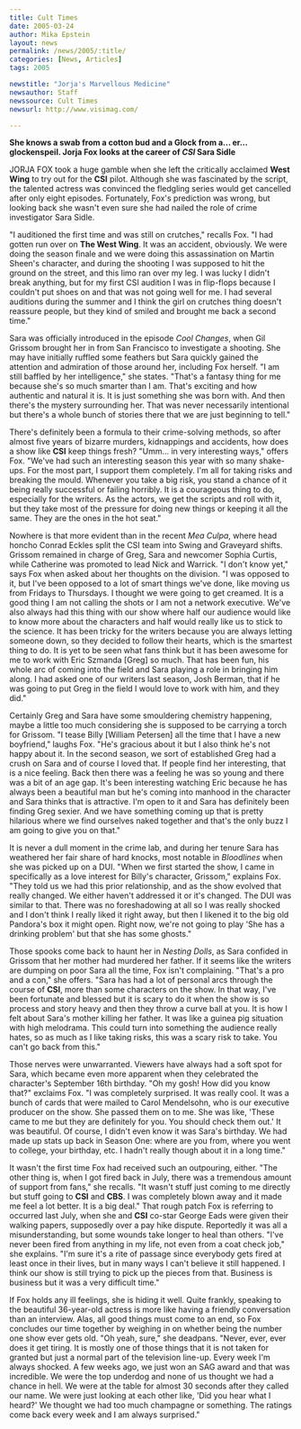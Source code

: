 ```yaml
---
title: Cult Times
date: 2005-03-24
author: Mika Epstein
layout: news
permalink: /news/2005/:title/
categories: [News, Articles]
tags: 2005

newstitle: "Jorja's Marvellous Medicine"
newsauthor: Staff  
newssource: Cult Times  
newsurl: http://www.visimag.com/  

---
```

**She knows a swab from a cotton bud and a Glock from a... er... glockenspeil. Jorja Fox looks at the career of *CSI* Sara Sidle**

JORJA FOX took a huge gamble when she left the critically acclaimed **West Wing** to try out for the **CSI** pilot. Although she was fascinated by the script, the talented actress was convinced the fledgling series would get cancelled after only eight episodes. Fortunately, Fox's prediction was wrong, but looking back she wasn't even sure she had nailed the role of crime investigator Sara Sidle.

"I auditioned the first time and was still on crutches," recalls Fox. "I had gotten run over on **The West Wing**. It was an accident, obviously. We were doing the season finale and we were doing this assassination on Martin Sheen's character, and during the shooting I was supposed to hit the ground on the street, and this limo ran over my leg. I was lucky I didn't break anything, but for my first CSI audition I was in flip-flops because I couldn't put shoes on and that was not going well for me. I had several auditions during the summer and I think the girl on crutches thing doesn't reassure people, but they kind of smiled and brought me back a second time."

Sara was officially introduced in the episode *Cool Changes*, when Gil Grissom brought her in from San Francisco to investigate a shooting. She may have initially ruffled some feathers but Sara quickly gained the attention and admiration of those around her, including Fox herself. "I am still baffled by her intelligence," she states. "That's a fantasy thing for me because she's so much smarter than I am. That's exciting and how authentic and natural it is. It is just something she was born with. And then there's the mystery surrounding her. That was never necessarily intentional but there's a whole bunch of stories there that we are just beginning to tell."

There's definitely been a formula to their crime-solving methods, so after almost five years of bizarre murders, kidnappings and accidents, how does a show like **CSI** keep things fresh? "Umm... in very interesting ways," offers Fox. "We've had such an interesting season this year with so many shake-ups. For the most part, I support them completely. I'm all for taking risks and breaking the mould. Whenever you take a big risk, you stand a chance of it being really successful or failing horribly. It is a courageous thing to do, especially for the writers. As the actors, we get the scripts and roll with it, but they take most of the pressure for doing new things or keeping it all the same. They are the ones in the hot seat."

Nowhere is that more evident than in the recent *Mea Culpa*, where head honcho Conrad Eckles split the CSI team into Swing and Graveyard shifts. Grissom remained in charge of Greg, Sara and newcomer Sophia Curtis, while Catherine was promoted to lead Nick and Warrick. "I don't know yet," says Fox when asked about her thoughts on the division. "I was opposed to it, but I've been opposed to a lot of smart things we've done, like moving us from Fridays to Thursdays. I thought we were going to get creamed. It is a good thing I am not calling the shots or I am not a network executive. We've also always had this thing with our show where half our audience would like to know more about the characters and half would really like us to stick to the science. It has been tricky for the writers because you are always letting someone down, so they decided to follow their hearts, which is the smartest thing to do. It is yet to be seen what fans think but it has been awesome for me to work with Eric Szmanda [Greg] so much. That has been fun, his whole arc of coming into the field and Sara playing a role in bringing him along. I had asked one of our writers last season, Josh Berman, that if he was going to put Greg in the field I would love to work with him, and they did."

Certainly Greg and Sara have some smouldering chemistry happening, maybe a little too much considering she is supposed to be carrying a torch for Grissom. "I tease Billy [William Petersen] all the time that I have a new boyfriend," laughs Fox. "He's gracious about it but I also think he's not happy about it. In the second season, we sort of established Greg had a crush on Sara and of course I loved that. If people find her interesting, that is a nice feeling. Back then there was a feeling he was so young and there was a bit of an age gap. It's been interesting watching Eric because he has always been a beautiful man but he's coming into manhood in the character and Sara thinks that is attractive. I'm open to it and Sara has definitely been finding Greg sexier. And we have something coming up that is pretty hilarious where we find ourselves naked together and that's the only buzz I am going to give you on that."

It is never a dull moment in the crime lab, and during her tenure Sara has weathered her fair share of hard knocks, most notable in *Bloodlines* when she was picked up on a DUI. "When we first started the show, I came in specifically as a love interest for Billy's character, Grissom," explains Fox. "They told us we had this prior relationship, and as the show evolved that really changed. We either haven't addressed it or it's changed. The DUI was similar to that. There was no foreshadowing at all so I was really shocked and I don't think I really liked it right away, but then I likened it to the big old Pandora's box it might open. Right now, we're not going to play 'She has a drinking problem' but that she has some ghosts."

Those spooks come back to haunt her in *Nesting Dolls*, as Sara confided in Grissom that her mother had murdered her father. If it seems like the writers are dumping on poor Sara all the time, Fox isn't complaining. "That's a pro and a con," she offers. "Sara has had a lot of personal arcs through the course of **CSI**, more than some characters on the show. In that way, I've been fortunate and blessed but it is scary to do it when the show is so process and story heavy and then they throw a curve ball at you. It is how I felt about Sara's mother killing her father. It was like a guinea pig situation with high melodrama. This could turn into something the audience really hates, so as much as I like taking risks, this was a scary risk to take. You can't go back from this."

Those nerves were unwarranted. Viewers have always had a soft spot for Sara, which became even more apparent when they celebrated the character's September 16th birthday. "Oh my gosh! How did you know that?" exclaims Fox. "I was completely surprised. It was really cool. It was a bunch of cards that were mailed to Carol Mendelsohn, who is our executive producer on the show. She passed them on to me. She was like, 'These came to me but they are definitely for you. You should check them out.' It was beautiful. Of course, I didn't even know it was Sara's birthday. We had made up stats up back in Season One: where are you from, where you went to college, your birthday, etc. I hadn't really though about it in a long time."

It wasn't the first time Fox had received such an outpouring, either. "The other thing is, when I got fired back in July, there was a tremendous amount of support from fans," she recalls. "It wasn't stuff just coming to me directly but stuff going to **CSI** and **CBS**. I was completely blown away and it made me feel a lot better. It is a big deal." That rough patch Fox is referring to occurred last July, when she and **CSI** co-star George Eads were given their walking papers, supposedly over a pay hike dispute. Reportedly it was all a misunderstanding, but some wounds take longer to heal than others. "I've never been fired from anything in my life, not even from a coat check job," she explains. "I'm sure it's a rite of passage since everybody gets fired at least once in their lives, but in many ways I can't believe it still happened. I think our show is still trying to pick up the pieces from that. Business is business but it was a very difficult time."

If Fox holds any ill feelings, she is hiding it well. Quite frankly, speaking to the beautiful 36-year-old actress is more like having a friendly conversation than an interview. Alas, all good things must come to an end, so Fox concludes our time together by weighing in on whether being the number one show ever gets old. "Oh yeah, sure," she deadpans. "Never, ever, ever does it get tiring. It is mostly one of those things that it is not taken for granted but just a normal part of the television line-up. Every week I'm always shocked. A few weeks ago, we just won an SAG award and that was incredible. We were the top underdog and none of us thought we had a chance in hell. We were at the table for almost 30 seconds after they called our name. We were just looking at each other like, 'Did you hear what I heard?' We thought we had too much champagne or something. The ratings come back every week and I am always surprised."

